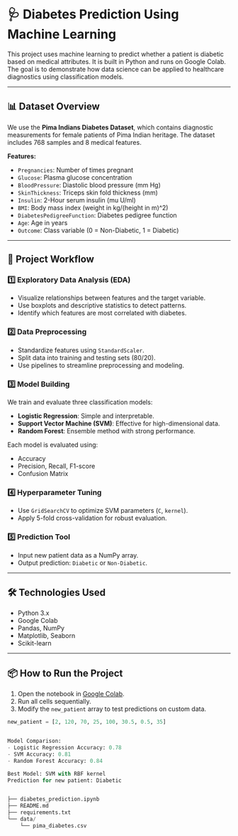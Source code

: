 # 🩺 Diabetes Prediction Using Machine Learning

This project uses machine learning to predict whether a patient is diabetic based on medical attributes. It is built in Python and runs on Google Colab. The goal is to demonstrate how data science can be applied to healthcare diagnostics using classification models.

---

## 📊 Dataset Overview

We use the **Pima Indians Diabetes Dataset**, which contains diagnostic measurements for female patients of Pima Indian heritage. The dataset includes 768 samples and 8 medical features.

**Features:**
- `Pregnancies`: Number of times pregnant
- `Glucose`: Plasma glucose concentration
- `BloodPressure`: Diastolic blood pressure (mm Hg)
- `SkinThickness`: Triceps skin fold thickness (mm)
- `Insulin`: 2-Hour serum insulin (mu U/ml)
- `BMI`: Body mass index (weight in kg/(height in m)^2)
- `DiabetesPedigreeFunction`: Diabetes pedigree function
- `Age`: Age in years
- `Outcome`: Class variable (0 = Non-Diabetic, 1 = Diabetic)

---

## 🚀 Project Workflow

### 1️⃣ Exploratory Data Analysis (EDA)
- Visualize relationships between features and the target variable.
- Use boxplots and descriptive statistics to detect patterns.
- Identify which features are most correlated with diabetes.

### 2️⃣ Data Preprocessing
- Standardize features using `StandardScaler`.
- Split data into training and testing sets (80/20).
- Use pipelines to streamline preprocessing and modeling.

### 3️⃣ Model Building
We train and evaluate three classification models:
- **Logistic Regression**: Simple and interpretable.
- **Support Vector Machine (SVM)**: Effective for high-dimensional data.
- **Random Forest**: Ensemble method with strong performance.

Each model is evaluated using:
- Accuracy
- Precision, Recall, F1-score
- Confusion Matrix

### 4️⃣ Hyperparameter Tuning
- Use `GridSearchCV` to optimize SVM parameters (`C`, `kernel`).
- Apply 5-fold cross-validation for robust evaluation.

### 5️⃣ Prediction Tool
- Input new patient data as a NumPy array.
- Output prediction: `Diabetic` or `Non-Diabetic`.

---

## 🛠 Technologies Used

- Python 3.x
- Google Colab
- Pandas, NumPy
- Matplotlib, Seaborn
- Scikit-learn

---

## 📦 How to Run the Project

1. Open the notebook in [Google Colab](https://colab.research.google.com/).
2. Run all cells sequentially.
3. Modify the `new_patient` array to test predictions on custom data.

```python
new_patient = [2, 120, 70, 25, 100, 30.5, 0.5, 35]


Model Comparison:
- Logistic Regression Accuracy: 0.78
- SVM Accuracy: 0.81
- Random Forest Accuracy: 0.84

Best Model: SVM with RBF kernel
Prediction for new patient: Diabetic


├── diabetes_prediction.ipynb
├── README.md
├── requirements.txt
└── data/
    └── pima_diabetes.csv